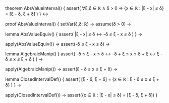 theorem AbsValueInterval() {
  assert(
    ∀ξ,δ ∈ ℝ ∧ δ > 0 ⇒
    {x ∈ ℝ : |ξ - x| ≤ δ} = [ξ - δ, ξ + δ]
  )
} ↔

proof AbsValueInterval() {
  setVar(ξ,δ: ℝ) →
  assume(δ > 0) →
  
  lemma AbsValueEquiv() {
    assert(
      |ξ - x| ≤ δ ↔ -δ ≤ ξ - x ≤ δ
    )
  } →
  
  apply(AbsValueEquiv()) →
  assert(-δ ≤ ξ - x ≤ δ) →
  
  lemma AlgebraicManip() {
    assert(
      -δ ≤ ξ - x ≤ δ ↔
      -δ + ξ ≤ x ≤ δ + ξ ↔
      ξ - δ ≤ x ≤ ξ + δ
    )
  } →
  
  apply(AlgebraicManip()) →
  assert(ξ - δ ≤ x ≤ ξ + δ) →
  
  lemma ClosedIntervalDef() {
    assert(
      [ξ - δ, ξ + δ] = {x ∈ ℝ : ξ - δ ≤ x ≤ ξ + δ}
    )
  } →
  
  apply(ClosedIntervalDef()) →
  assert({x ∈ ℝ : |ξ - x| ≤ δ} = [ξ - δ, ξ + δ])
}